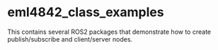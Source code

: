 # eml4842_class_examples
This contains several ROS2 packages that demonstrate how to create publish/subscribe and client/server nodes.
